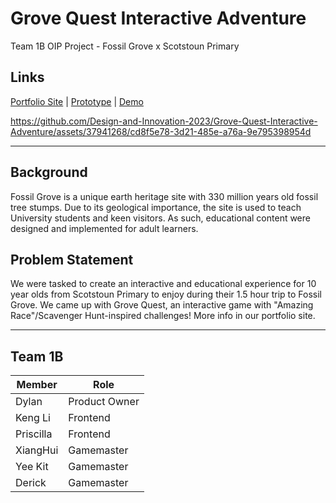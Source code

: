 # Grove Quest Interactive Adventure
Team 1B OIP Project - Fossil Grove x Scotstoun Primary


## Links
[Portfolio Site](https://grove-quest.vercel.app/) | 
[Prototype](https://www.figma.com/file/cpZj0jrg4ur1OmgpHpMLsD/Game-App-UI-(Community)?type=design&node-id=980%3A2&mode=design&t=1g4EhQaLZvNsOzAQ-1) | 
[Demo](https://www.figma.com/proto/cpZj0jrg4ur1OmgpHpMLsD/Grove-Quest-UI?type=design&node-id=1106-11784&t=bng88MxF3ZIDbH3Y-0&scaling=scale-down&starting-point-node-id=1106%3A11784)

https://github.com/Design-and-Innovation-2023/Grove-Quest-Interactive-Adventure/assets/37941268/cd8f5e78-3d21-485e-a76a-9e795398954d

-----

## Background
Fossil Grove is a unique earth heritage site with 330 million years old fossil tree stumps. Due to its geological importance, the site is used to teach University students and keen visitors. As such, educational content were designed and implemented for adult learners.

## Problem Statement
We were tasked to create an interactive and educational experience for 10 year olds from Scotstoun Primary to enjoy during their 1.5 hour trip to Fossil Grove. We came up with Grove Quest, an interactive game with "Amazing Race"/Scavenger Hunt-inspired challenges! More info in our portfolio site.

---

## Team 1B
| Member     | Role |
| ---------- | ------- |
| Dylan | Product Owner |
| Keng Li | Frontend |
| Priscilla | Frontend |
| XiangHui | Gamemaster |
| Yee Kit | Gamemaster |
| Derick | Gamemaster |

